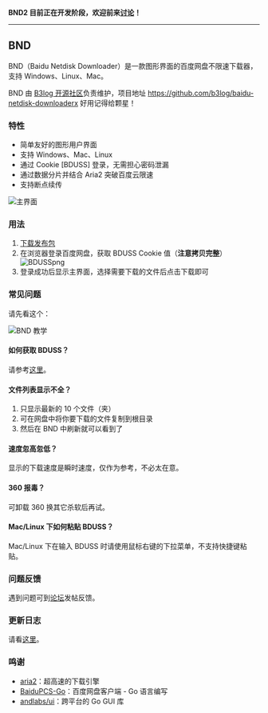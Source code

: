 **BND2 目前正在开发阶段，欢迎前来[讨论](https://github.com/b3log/baidu-netdisk-downloaderx/issues/7)！**

----

## BND

BND（Baidu Netdisk Downloader）是一款图形界面的百度网盘不限速下载器，支持 Windows、Linux、Mac。

BND 由 [B3log 开源社区](https://github.com/b3log)负责维护，项目地址 https://github.com/b3log/baidu-netdisk-downloaderx 好用记得给颗星！

### 特性

* 简单友好的图形用户界面
* 支持 Windows、Mac、Linux
* 通过 Cookie \[BDUSS\] 登录，无需担心密码泄漏
* 通过数据分片并结合 Aria2 突破百度云限速
* 支持断点续传

![主界面](https://img.hacpai.com/file/2018/05/241876d353a447b69042a49b97d44caa_.png)

### 用法

1. [下载发布包](https://share.weiyun.com/57zViCm)
2. 在浏览器登录百度网盘，获取 BDUSS Cookie 值（**注意拷贝完整**）
   ![BDUSSpng](https://img.hacpai.com/file/2018/04/d1a78d5163f644d7931925ef5edbf9dd_BDUSS.png)
3. 登录成功后显示主界面，选择需要下载的文件后点击下载即可

### 常见问题

请先看这个：

![BND 教学](https://img.hacpai.com/file/2018/05/c87225b75d12411ca5ec4a57274371eb_.gif)

#### 如何获取 BDUSS？

请参考[这里](https://www.baidu.com/s?wd=如何获取BDUSS)。

#### 文件列表显示不全？

1. 只显示最新的 10 个文件（夹）
2. 可在网盘中将你要下载的文件复制到根目录
3. 然后在 BND 中刷新就可以看到了

#### 速度忽高忽低？

显示的下载速度是瞬时速度，仅作为参考，不必太在意。

#### 360 报毒？

可卸载 360 换其它杀软后再试。

#### Mac/Linux 下如何粘贴 BDUSS？

Mac/Linux 下在输入 BDUSS 时请使用鼠标右键的下拉菜单，不支持快捷键粘贴。

### 问题反馈

遇到问题可到[论坛](https://hacpai.com/tag/BND)发帖反馈。

### 更新日志

请看[这里](https://github.com/b3log/baidu-netdisk-downloaderx/blob/master/CHANGE_LOGS.md)。

### 鸣谢

* [aria2](https://github.com/aria2/aria2)：超高速的下载引擎
* [BaiduPCS-Go](https://github.com/iikira/BaiduPCS-Go)：百度网盘客户端 - Go 语言编写
* [andlabs/ui](https://github.com/andlabs/ui)：跨平台的 Go GUI 库
